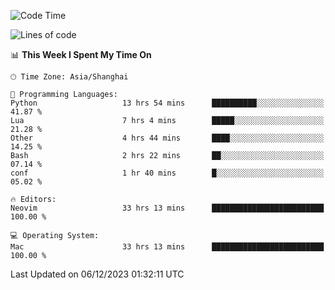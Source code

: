 <!--START_SECTION:waka-->
![Code Time](http://img.shields.io/badge/Code%20Time-1%2C765%20hrs%2010%20mins-blue)

![Lines of code](https://img.shields.io/badge/From%20Hello%20World%20I%27ve%20Written-283.0%20thousand%20lines%20of%20code-blue)

📊 **This Week I Spent My Time On** 

```text
🕑︎ Time Zone: Asia/Shanghai

💬 Programming Languages: 
Python                   13 hrs 54 mins      ██████████░░░░░░░░░░░░░░░   41.87 % 
Lua                      7 hrs 4 mins        █████░░░░░░░░░░░░░░░░░░░░   21.28 % 
Other                    4 hrs 44 mins       ████░░░░░░░░░░░░░░░░░░░░░   14.25 % 
Bash                     2 hrs 22 mins       ██░░░░░░░░░░░░░░░░░░░░░░░   07.14 % 
conf                     1 hr 40 mins        █░░░░░░░░░░░░░░░░░░░░░░░░   05.02 % 

🔥 Editors: 
Neovim                   33 hrs 13 mins      █████████████████████████   100.00 % 

💻 Operating System: 
Mac                      33 hrs 13 mins      █████████████████████████   100.00 % 
```


 Last Updated on 06/12/2023 01:32:11 UTC
<!--END_SECTION:waka-->
